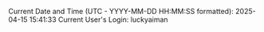 Current Date and Time (UTC - YYYY-MM-DD HH:MM:SS formatted): 2025-04-15 15:41:33
Current User's Login: luckyaiman
